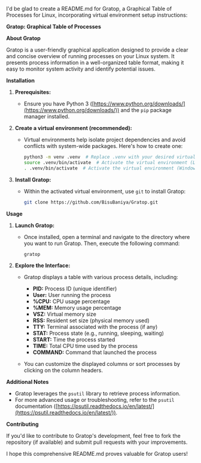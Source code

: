 I'd be glad to create a README.md for Gratop, a Graphical Table of Processes for Linux, incorporating virtual environment setup instructions:

**Gratop: Graphical Table of Processes**

**About Gratop**

Gratop is a user-friendly graphical application designed to provide a clear and concise overview of running processes on your Linux system. It presents process information in a well-organized table format, making it easy to monitor system activity and identify potential issues.

**Installation**

1. **Prerequisites:**
   - Ensure you have Python 3 ([https://www.python.org/downloads/](https://www.python.org/downloads/)) and the `pip` package manager installed.

2. **Create a virtual environment (recommended):**
   - Virtual environments help isolate project dependencies and avoid conflicts with system-wide packages. Here's how to create one:
     ```bash
     python3 -m venv .venv  # Replace .venv with your desired virtual env name
     source .venv/bin/activate  # Activate the virtual environment (Linux/macOS)
     . .venv/bin/activate  # Activate the virtual environment (Windows)
     ```

3. **Install Gratop:**
   - Within the activated virtual environment, use `git` to install Gratop:
     ```bash
     git clone https://github.com/BisuBaniya/Gratop.git
     ```

**Usage**

1. **Launch Gratop:**
   - Once installed, open a terminal and navigate to the directory where you want to run Gratop. Then, execute the following command:
     ```bash
     gratop
     ```

2. **Explore the Interface:**
   - Gratop displays a table with various process details, including:
     - **PID:** Process ID (unique identifier)
     - **User:** User running the process
     - **%CPU:** CPU usage percentage
     - **%MEM:** Memory usage percentage
     - **VSZ:** Virtual memory size
     - **RSS:** Resident set size (physical memory used)
     - **TTY:** Terminal associated with the process (if any)
     - **STAT:** Process state (e.g., running, sleeping, waiting)
     - **START:** Time the process started
     - **TIME:** Total CPU time used by the process
     - **COMMAND:** Command that launched the process

   - You can customize the displayed columns or sort processes by clicking on the column headers.

**Additional Notes**

- Gratop leverages the `psutil` library to retrieve process information.
- For more advanced usage or troubleshooting, refer to the `psutil` documentation ([https://psutil.readthedocs.io/en/latest/](https://psutil.readthedocs.io/en/latest/)).

**Contributing**

If you'd like to contribute to Gratop's development, feel free to fork the repository (if available) and submit pull requests with your improvements.

I hope this comprehensive README.md proves valuable for Gratop users!